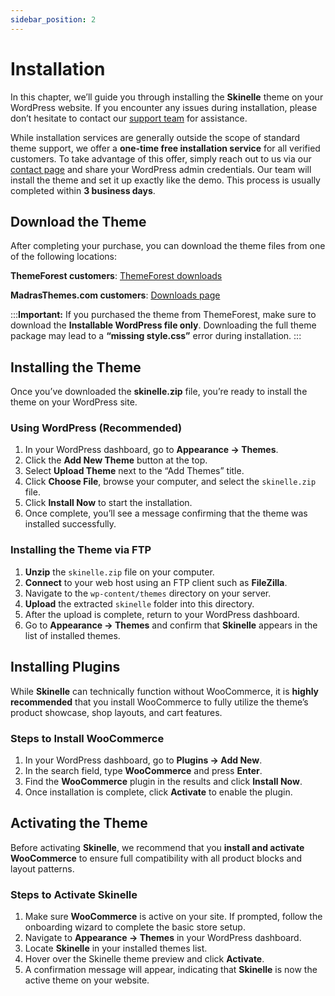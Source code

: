 ```yaml
---
sidebar_position: 2
---
```


# Installation

In this chapter, we’ll guide you through installing the **Skinelle** theme on your WordPress website. If you encounter any issues during installation, please don’t hesitate to contact our [support team](https://madrasthemes.com/support) for assistance.

While installation services are generally outside the scope of standard theme support, we offer a **one-time free installation service** for all verified customers. To take advantage of this offer, simply reach out to us via our [contact page](https://madrasthemes.com/support) and share your WordPress admin credentials. Our team will install the theme and set it up exactly like the demo. This process is usually completed within **3 business days**.


## Download the Theme

After completing your purchase, you can download the theme files from one of the following locations:

**ThemeForest customers**: [ThemeForest downloads](https://themeforest.net/downloads)

**MadrasThemes.com customers**: [Downloads page](https://madrasthemes.com/account/?action=downloads)

:::**Important:**
If you purchased the theme from ThemeForest, make sure to download the **Installable WordPress file only**.
Downloading the full theme package may lead to a **“missing style.css”** error during installation.
:::


## Installing the Theme

Once you’ve downloaded the **skinelle.zip** file, you’re ready to install the theme on your WordPress site.

### Using WordPress (Recommended)

1. In your WordPress dashboard, go to **Appearance → Themes**.
2. Click the **Add New Theme** button at the top.
3. Select **Upload Theme** next to the “Add Themes” title.
4. Click **Choose File**, browse your computer, and select the `skinelle.zip` file.
5. Click **Install Now** to start the installation.
6. Once complete, you’ll see a message confirming that the theme was installed successfully.

<!--![Theme Upload](/img/theme-upload.webp)-->


### Installing the Theme via FTP

1. **Unzip** the `skinelle.zip` file on your computer.
2. **Connect** to your web host using an FTP client such as **FileZilla**.
3. Navigate to the `wp-content/themes` directory on your server.
4. **Upload** the extracted `skinelle` folder into this directory.
5. After the upload is complete, return to your WordPress dashboard.
6. Go to **Appearance → Themes** and confirm that **Skinelle** appears in the list of installed themes.


## Installing Plugins

While **Skinelle** can technically function without WooCommerce, it is **highly recommended** that you install WooCommerce to fully utilize the theme’s product showcase, shop layouts, and cart features.

### Steps to Install WooCommerce

1. In your WordPress dashboard, go to **Plugins → Add New**.
2. In the search field, type **WooCommerce** and press **Enter**.
3. Find the **WooCommerce** plugin in the results and click **Install Now**.
4. Once installation is complete, click **Activate** to enable the plugin.

<!--![Install WooCommerce](/img/install-woocommerce.webp)-->


## Activating the Theme

Before activating **Skinelle**, we recommend that you **install and activate WooCommerce** to ensure full compatibility with all product blocks and layout patterns.

### Steps to Activate Skinelle

1. Make sure **WooCommerce** is active on your site. If prompted, follow the onboarding wizard to complete the basic store setup.
2. Navigate to **Appearance → Themes** in your WordPress dashboard.
3. Locate **Skinelle** in your installed themes list.
4. Hover over the Skinelle theme preview and click **Activate**.
5. A confirmation message will appear, indicating that **Skinelle** is now the active theme on your website.

<!--![Theme Activation](/img/theme-activation.webp)docs)?-->

